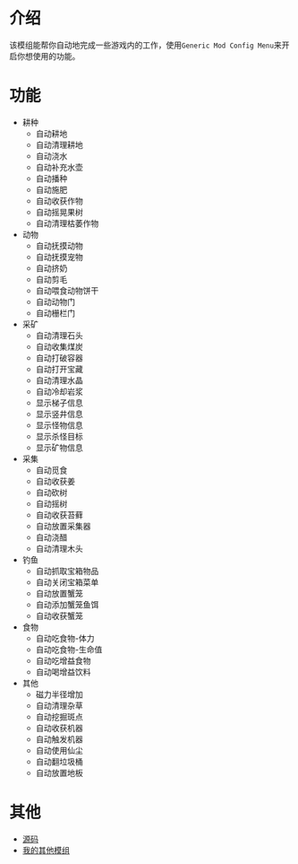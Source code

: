 # 介绍

该模组能帮你自动地完成一些游戏内的工作，使用`Generic Mod Config Menu`来开启你想使用的功能。

# 功能

- 耕种
    - 自动耕地
    - 自动清理耕地
    - 自动浇水
    - 自动补充水壶
    - 自动播种
    - 自动施肥
    - 自动收获作物
    - 自动摇晃果树
    - 自动清理枯萎作物
- 动物
    - 自动抚摸动物
    - 自动抚摸宠物
    - 自动挤奶
    - 自动剪毛
    - 自动喂食动物饼干
    - 自动动物门
    - 自动栅栏门
- 采矿
    - 自动清理石头
    - 自动收集煤炭
    - 自动打破容器
    - 自动打开宝藏
    - 自动清理水晶
    - 自动冷却岩浆
    - 显示梯子信息
    - 显示竖井信息
    - 显示怪物信息
    - 显示杀怪目标
    - 显示矿物信息
- 采集
    - 自动觅食
    - 自动收获姜
    - 自动砍树
    - 自动摇树
    - 自动收获苔藓
    - 自动放置采集器
    - 自动浇醋
    - 自动清理木头
- 钓鱼
    - 自动抓取宝箱物品
    - 自动关闭宝箱菜单
    - 自动放置蟹笼
    - 自动添加蟹笼鱼饵
    - 自动收获蟹笼
- 食物
    - 自动吃食物-体力
    - 自动吃食物-生命值
    - 自动吃增益食物
    - 自动喝增益饮料
- 其他
    - 磁力半径增加
    - 自动清理杂草
    - 自动挖掘斑点
    - 自动收获机器
    - 自动触发机器
    - 自动使用仙尘
    - 自动翻垃圾桶
    - 自动放置地板

# 其他

- [源码](https://github.com/weizinai/StardewValleyMods)
- [我的其他模组](https://next.nexusmods.com/profile/weizinai/mods?gameId=1303)
